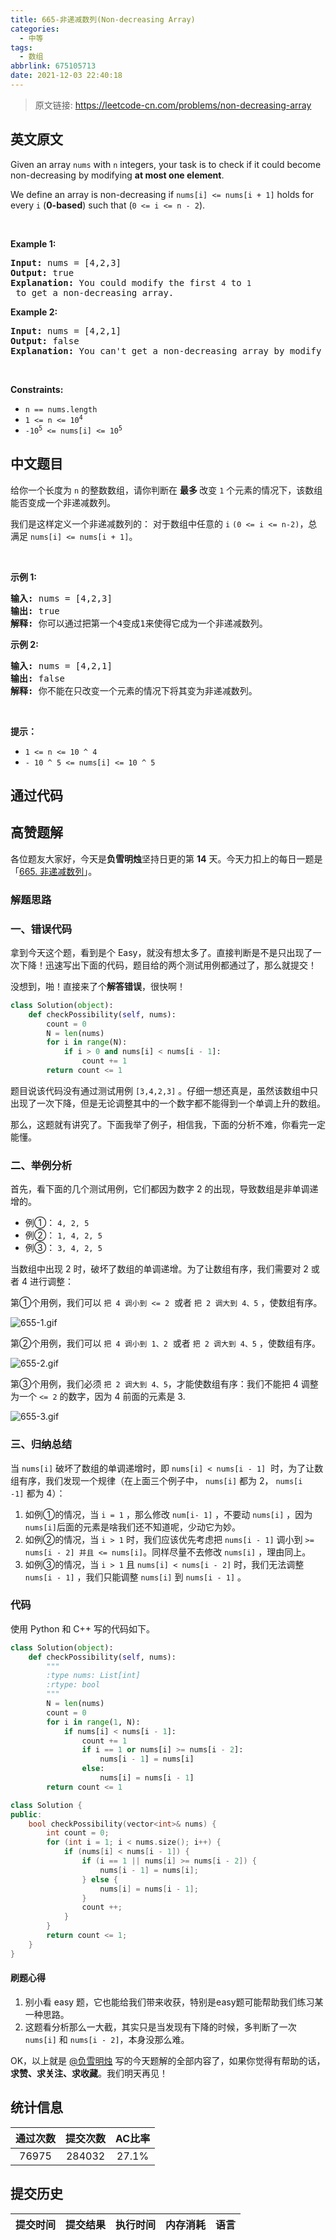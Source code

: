 ```yaml
---
title: 665-非递减数列(Non-decreasing Array)
categories:
  - 中等
tags:
  - 数组
abbrlink: 675105713
date: 2021-12-03 22:40:18
---
```


> 原文链接: https://leetcode-cn.com/problems/non-decreasing-array


## 英文原文
<div><p>Given an array <code>nums</code> with <code>n</code> integers, your task is to check if it could become non-decreasing by modifying <strong>at most one element</strong>.</p>

<p>We define an array is non-decreasing if <code>nums[i] &lt;= nums[i + 1]</code> holds for every <code>i</code> (<strong>0-based</strong>) such that (<code>0 &lt;= i &lt;= n - 2</code>).</p>

<p>&nbsp;</p>
<p><strong>Example 1:</strong></p>

<pre>
<strong>Input:</strong> nums = [4,2,3]
<strong>Output:</strong> true
<strong>Explanation:</strong> You could modify the first <code>4</code> to <code>1</code> to get a non-decreasing array.
</pre>

<p><strong>Example 2:</strong></p>

<pre>
<strong>Input:</strong> nums = [4,2,1]
<strong>Output:</strong> false
<strong>Explanation:</strong> You can&#39;t get a non-decreasing array by modify at most one element.
</pre>

<p>&nbsp;</p>
<p><strong>Constraints:</strong></p>

<ul>
	<li><code>n == nums.length</code></li>
	<li><code>1 &lt;= n &lt;= 10<sup>4</sup></code></li>
	<li><code>-10<sup>5</sup> &lt;= nums[i] &lt;= 10<sup>5</sup></code></li>
</ul>
</div>

## 中文题目
<div><p>给你一个长度为 <code>n</code> 的整数数组，请你判断在 <strong>最多 </strong>改变 <code>1</code> 个元素的情况下，该数组能否变成一个非递减数列。</p>

<p>我们是这样定义一个非递减数列的： 对于数组中任意的 <code>i</code> <code>(0 <= i <= n-2)</code>，总满足 <code>nums[i] <= nums[i + 1]</code>。</p>

<p> </p>

<p><strong>示例 1:</strong></p>

<pre>
<strong>输入:</strong> nums = [4,2,3]
<strong>输出:</strong> true
<strong>解释:</strong> 你可以通过把第一个4变成1来使得它成为一个非递减数列。
</pre>

<p><strong>示例 2:</strong></p>

<pre>
<strong>输入:</strong> nums = [4,2,1]
<strong>输出:</strong> false
<strong>解释:</strong> 你不能在只改变一个元素的情况下将其变为非递减数列。
</pre>

<p> </p>

<p><strong>提示：</strong></p>

<ul>
	<li><code>1 <= n <= 10 ^ 4</code></li>
	<li><code>- 10 ^ 5 <= nums[i] <= 10 ^ 5</code></li>
</ul>
</div>

## 通过代码
<RecoDemo>
</RecoDemo>


## 高赞题解
各位题友大家好，今天是**负雪明烛**坚持日更的第 **14** 天。今天力扣上的每日一题是「[665. 非递减数列](https://leetcode-cn.com/problems/non-decreasing-array/)」。


### 解题思路



### 一、错误代码

拿到今天这个题，看到是个 Easy，就没有想太多了。直接判断是不是只出现了一次下降！迅速写出下面的代码，题目给的两个测试用例都通过了，那么就提交！


没想到，啪！直接来了个**解答错误**，很快啊！

```Python []
class Solution(object):
    def checkPossibility(self, nums):
        count = 0
        N = len(nums)
        for i in range(N):
            if i > 0 and nums[i] < nums[i - 1]:
                count += 1
        return count <= 1
```


题目说该代码没有通过测试用例 `[3,4,2,3]` 。仔细一想还真是，虽然该数组中只出现了一次下降，但是无论调整其中的一个数字都不能得到一个单调上升的数组。


那么，这题就有讲究了。下面我举了例子，相信我，下面的分析不难，你看完一定能懂。


### 二、举例分析


首先，看下面的几个测试用例，它们都因为数字 2 的出现，导致数组是非单调递增的。


- 例①： `4, 2, 5` 
- 例②： `1, 4, 2, 5`
- 例③： `3, 4, 2, 5` 



当数组中出现 2 时，破坏了数组的单调递增。为了让数组有序，我们需要对 2 或者 4 进行调整：


第①个用例，我们可以 `把 4 调小到 <= 2`  或者 `把 2 调大到 4、5` ，使数组有序。


![655-1.gif](../images/non-decreasing-array-0.gif)

第②个用例，我们可以 `把 4 调小到 1、2`  或者 `把 2 调大到 4、5` ，使数组有序。

![655-2.gif](../images/non-decreasing-array-1.gif)


第③个用例，我们必须 `把 2 调大到 4、5`，才能使数组有序：我们不能把 4 调整为一个 `<= 2` 的数字，因为 4 前面的元素是 3.

![655-3.gif](../images/non-decreasing-array-2.gif)


### 三、归纳总结


当 `nums[i]`  破坏了数组的单调递增时，即 `nums[i] < nums[i - 1]`  时，为了让数组有序，我们发现一个规律（在上面三个例子中， `nums[i]` 都为 2， `nums[i -1]` 都为 4）：


1. 如例①的情况，当 `i = 1` ，那么修改 `num[i- 1]` ，不要动 `nums[i]` ，因为`nums[i]`后面的元素是啥我们还不知道呢，少动它为妙。
2. 如例②的情况，当 `i > 1` 时，我们应该优先考虑把 `nums[i - 1]` 调小到 `>= nums[i - 2] 并且 <= nums[i]`。同样尽量不去修改 `nums[i]` ，理由同上。
3. 如例③的情况，当 `i > 1` 且 `nums[i] < nums[i - 2]` 时，我们无法调整 `nums[i - 1]` ，我们只能调整 `nums[i]` 到 `nums[i - 1]` 。



### 代码


使用 Python 和 C++ 写的代码如下。

```Python []
class Solution(object):
    def checkPossibility(self, nums):
        """
        :type nums: List[int]
        :rtype: bool
        """
        N = len(nums)
        count = 0
        for i in range(1, N):
            if nums[i] < nums[i - 1]:
                count += 1
                if i == 1 or nums[i] >= nums[i - 2]:
                    nums[i - 1] = nums[i]
                else:
                    nums[i] = nums[i - 1]
        return count <= 1
```

```C++ []
class Solution {
public:
    bool checkPossibility(vector<int>& nums) {
        int count = 0;
        for (int i = 1; i < nums.size(); i++) {
            if (nums[i] < nums[i - 1]) {
                if (i == 1 || nums[i] >= nums[i - 2]) {
                    nums[i - 1] = nums[i];
                } else {
                    nums[i] = nums[i - 1];
                }
                count ++;
            }
        }
        return count <= 1;
    }
}
```


#### 刷题心得

1. 别小看 easy 题，它也能给我们带来收获，特别是easy题可能帮助我们练习某一种思路。
2. 这题看分析那么一大截，其实只是当发现有下降的时候，多判断了一次 `nums[i]` 和 `nums[i - 2]`，本身没那么难。

OK，以上就是 [@负雪明烛](/u/fuxuemingzhu/) 写的今天题解的全部内容了，如果你觉得有帮助的话，**求赞、求关注、求收藏**。我们明天再见！

## 统计信息
| 通过次数 | 提交次数 | AC比率 |
| :------: | :------: | :------: |
|    76975    |    284032    |   27.1%   |

## 提交历史
| 提交时间 | 提交结果 | 执行时间 |  内存消耗  | 语言 |
| :------: | :------: | :------: | :--------: | :--------: |
